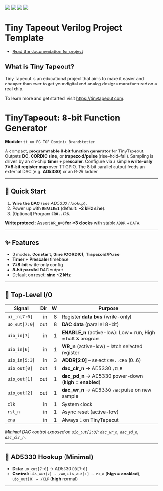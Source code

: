 ![](../../workflows/gds/badge.svg) ![](../../workflows/docs/badge.svg) ![](../../workflows/test/badge.svg) ![](../../workflows/fpga/badge.svg)

# Tiny Tapeout Verilog Project Template

- [Read the documentation for project](docs/info.md)

## What is Tiny Tapeout?

Tiny Tapeout is an educational project that aims to make it easier and cheaper than ever to get your digital and analog designs manufactured on a real chip.

To learn more and get started, visit https://tinytapeout.com.

# TinyTapeout: 8-bit Function Generator
**Module:** `tt_um_FG_TOP_Dominik_Brandstetter`

A compact, **programmable 8‑bit function generator** for TinyTapeout. Outputs **DC**, **CORDIC sine**, or **trapezoid/pulse** (rise–hold–fall). Sampling is driven by an on‑chip **timer + prescaler**. Configure via a simple **write‑only 7×8‑bit register map** over TT GPIO. The 8‑bit parallel output feeds an external DAC (e.g. **AD5330**) or an R‑2R ladder.

---

## 🚀 Quick Start
1. **Wire the DAC** (see *AD5330 Hookup*).
2. Power up with **`ENABLE=1`** (default: **~2 kHz sine**).
3. (Optional) Program **`CR0..CR6`**.

**Write protocol:** Assert **`WR_n=0` for ≥3 clocks** with stable `ADDR` + `DATA`.

---

## ✨ Features
- 3 modes: **Constant**, **Sine (CORDIC)**, **Trapezoid/Pulse**
- **Timer + Prescaler** timebase
- **7×8‑bit** write‑only config
- **8‑bit parallel** DAC output
- Default on reset: **sine ~2 kHz**

---

## 🧰 Top‑Level I/O
| Signal         | Dir | W | Purpose |
|---|---:|---:|---|
| `ui_in[7:0]`   | in  | 8 | Register **data bus** (write-only) |
| `uo_out[7:0]`  | out | 8 | **DAC data** (parallel 8-bit) |
| `uio_in[7]`    | in  | 1 | **ENABLE_n** (active-low): Low = run, High = halt & program |
| `uio_in[6]`    | in  | 1 | **WR_n** (active-low) – latch selected register |
| `uio_in[5:3]`  | in  | 3 | **ADDR[2:0]** – select `CR0..CR6` (0..6) |
| `uio_out[0]`   | out | 1 | **dac_clr_n** → AD5330 `/CLR` |
| `uio_out[1]`   | out | 1 | **dac_pd_n** → AD5330 power-down (**high = enabled**) |
| `uio_out[2]`   | out | 1 | **dac_wr_n** → AD5330 `/WR` pulse on new sample |
| `clk`          | in  | 1 | System clock |
| `rst_n`        | in  | 1 | Async reset (active-low) |
| `ena`          | in  | 1 | Always `1` on TinyTapeout |

_Minimal DAC control exposed on `uio_out[2:0]`: `dac_wr_n`, `dac_pd_n`, `dac_clr_n`._

---

## 🔌 AD5330 Hookup (Minimal)
- **Data:** `uo_out[7:0]` → AD5330 `DB[7:0]`
- **Control:** `uio_out[2] → /WR`, `uio_out[1] → PD_n` (**high = enabled**), `uio_out[0] → /CLR` (**high** normal)

---
